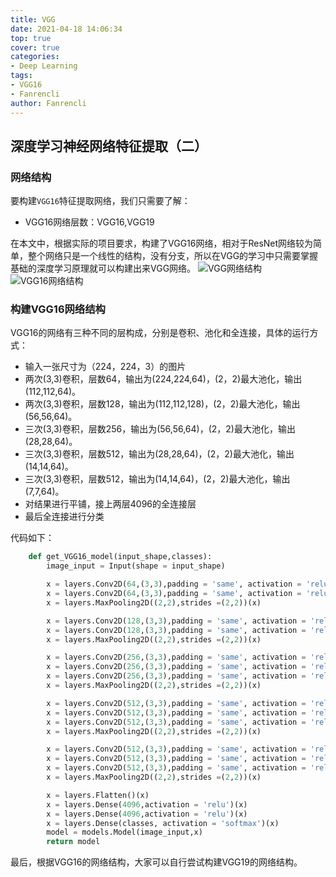 ```yaml
---
title: VGG
date: 2021-04-18 14:06:34
top: true
cover: true
categories:
- Deep Learning
tags:
- VGG16
- Fanrencli
author: Fanrencli
---
```

## 深度学习神经网络特征提取（二）

### 网络结构

要构建`VGG16`特征提取网络，我们只需要了解：

- VGG16网络层数：VGG16,VGG19

在本文中，根据实际的项目要求，构建了VGG16网络，相对于ResNet网络较为简单，整个网络只是一个线性的结构，没有分支，所以在VGG的学习中只需要掌握基础的深度学习原理就可以构建出来VGG网络。
![VGG网络结构](http://39.105.26.229:4567/v2-ea924e733676e0da534f677a97c98653_720w.jpg)
![VGG16网络结构](http://39.105.26.229:4567/2019101614532169.png)

### 构建VGG16网络结构

VGG16的网络有三种不同的层构成，分别是卷积、池化和全连接，具体的运行方式：
- 输入一张尺寸为（224，224，3）的图片
- 两次(3,3)卷积，层数64，输出为(224,224,64)，(2，2)最大池化，输出(112,112,64)。
- 两次(3,3)卷积，层数128，输出为(112,112,128)，(2，2)最大池化，输出(56,56,64)。
- 三次(3,3)卷积，层数256，输出为(56,56,64)，(2，2)最大池化，输出(28,28,64)。
- 三次(3,3)卷积，层数512，输出为(28,28,64)，(2，2)最大池化，输出(14,14,64)。
- 三次(3,3)卷积，层数512，输出为(14,14,64)，(2，2)最大池化，输出(7,7,64)。
- 对结果进行平铺，接上两层4096的全连接层
- 最后全连接进行分类

代码如下：
```python
    def get_VGG16_model(input_shape,classes):
        image_input = Input(shape = input_shape)

        x = layers.Conv2D(64,(3,3),padding = 'same', activation = 'relu')(image_input)
        x = layers.Conv2D(64,(3,3),padding = 'same', activation = 'relu')(x)
        x = layers.MaxPooling2D((2,2),strides =(2,2))(x)

        x = layers.Conv2D(128,(3,3),padding = 'same', activation = 'relu')(x)
        x = layers.Conv2D(128,(3,3),padding = 'same', activation = 'relu')(x)
        x = layers.MaxPooling2D((2,2),strides =(2,2))(x)

        x = layers.Conv2D(256,(3,3),padding = 'same', activation = 'relu')(x)
        x = layers.Conv2D(256,(3,3),padding = 'same', activation = 'relu')(x)
        x = layers.Conv2D(256,(3,3),padding = 'same', activation = 'relu')(x)
        x = layers.MaxPooling2D((2,2),strides =(2,2))(x)

        x = layers.Conv2D(512,(3,3),padding = 'same', activation = 'relu')(x)
        x = layers.Conv2D(512,(3,3),padding = 'same', activation = 'relu')(x)
        x = layers.Conv2D(512,(3,3),padding = 'same', activation = 'relu')(x)
        x = layers.MaxPooling2D((2,2),strides =(2,2))(x)

        x = layers.Conv2D(512,(3,3),padding = 'same', activation = 'relu')(x)
        x = layers.Conv2D(512,(3,3),padding = 'same', activation = 'relu')(x)
        x = layers.Conv2D(512,(3,3),padding = 'same', activation = 'relu')(x)
        x = layers.MaxPooling2D((2,2),strides =(2,2))(x)

        x = layers.Flatten()(x)
        x = layers.Dense(4096,activation = 'relu')(x)
        x = layers.Dense(4096,activation = 'relu')(x)
        x = layers.Dense(classes, activation = 'softmax')(x) 
        model = models.Model(image_input,x)
        return model
```

最后，根据VGG16的网络结构，大家可以自行尝试构建VGG19的网络结构。